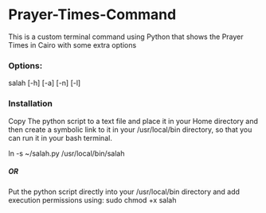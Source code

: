 # Prayer-Times-Command

This is a custom terminal command using Python that shows the Prayer Times in Cairo with some extra options

### Options:
salah [-h] [-a] [-n] [-l]

### Installation
Copy The python script to a text file and place it in your Home directory and then create a symbolic link to it in your /usr/local/bin directory, so that you can run it in your bash terminal. 

ln -s ~/salah.py /usr/local/bin/salah

##### OR
Put the python script directly into your /usr/local/bin directory and add execution permissions using:
sudo chmod +x salah
